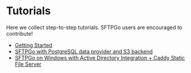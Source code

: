 # Tutorials

Here we collect step-to-step tutorials. SFTPGo users are encouraged to contribute!

- [Getting Started](./getting-started.md)
- [SFTPGo with PostgreSQL data provider and S3 backend](./postgresql-s3.md)
- [SFTPGo on Windows with Active Directory Integration + Caddy Static File Server](https://www.youtube.com/watch?v=M5UcJI8t4AI)
